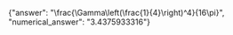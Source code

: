 {"answer": "\\frac{\\Gamma\\left(\\frac{1}{4}\\right)^4}{16\\pi}", "numerical_answer": "3.4375933316"}
